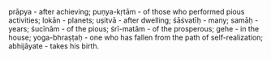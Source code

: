 prāpya - after achieving; puṇya-kṛtām - of those who performed pious activities; lokān - planets; uṣitvā - after dwelling; śāśvatīḥ - many; samāḥ - years; śucīnām - of the pious; śrī-matām - of the prosperous; gehe - in the house; yoga-bhraṣṭaḥ - one who has fallen from the path of self-realization; abhijāyate - takes his birth.